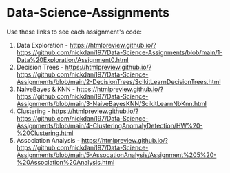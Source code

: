 # Data-Science-Assignments

Use these links to see each assignment's code:
1. Data Exploration - https://htmlpreview.github.io/?https://github.com/nickdani197/Data-Science-Assignments/blob/main/1-Data%20Exploration/Assignment0.html
2. Decision Trees - https://htmlpreview.github.io/?https://github.com/nickdani197/Data-Science-Assignments/blob/main/2-DecisionTrees/ScikitLearnDecisionTrees.html
3. NaiveBayes & KNN - https://htmlpreview.github.io/?https://github.com/nickdani197/Data-Science-Assignments/blob/main/3-NaiveBayesKNN/ScikitLearnNbKnn.html
4. Clustering - https://htmlpreview.github.io/?https://github.com/nickdani197/Data-Science-Assignments/blob/main/4-ClusteringAnomalyDetection/HW%20-%20Clustering.html
5. Association Analysis - https://htmlpreview.github.io/?https://github.com/nickdani197/Data-Science-Assignments/blob/main/5-AssocationAnalysis/Assignment%205%20-%20Association%20Analysis.html
